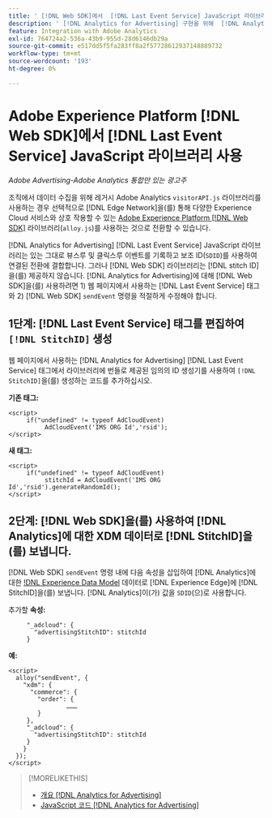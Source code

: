 ```yaml
---
title: ' [!DNL Web SDK]에서  [!DNL Last Event Service] JavaScript 라이브러리 사용'
description: ' [!DNL Analytics for Advertising] 구현을 위해  [!DNL Analytics] [!DNL visitorAPI] 라이브러리에서  [!DNL Experience Platform] [!DNL Web SDK] 라이브러리로 전환하는 단계에 대해 알아봅니다.'
feature: Integration with Adobe Analytics
exl-id: 764724a2-536a-43b9-955d-28d6146db29a
source-git-commit: e517dd5f5fa283ff8a2f57728612937148889732
workflow-type: tm+mt
source-wordcount: '193'
ht-degree: 0%

---
```


# Adobe Experience Platform [!DNL Web SDK]에서 [!DNL Last Event Service] JavaScript 라이브러리 사용

*Adobe Advertising-Adobe Analytics 통합만 있는 광고주*

조직에서 데이터 수집을 위해 레거시 Adobe Analytics `visitorAPI.js` 라이브러리를 사용하는 경우 선택적으로 [!DNL Edge Network]을(를) 통해 다양한 Experience Cloud 서비스와 상호 작용할 수 있는 [Adobe Experience Platform [!DNL Web SDK]](https://experienceleague.adobe.com/docs/experience-platform/edge/home.html) 라이브러리(`alloy.js`)를 사용하는 것으로 전환할 수 있습니다.

[!DNL Analytics for Advertising] [!DNL Last Event Service] JavaScript 라이브러리는 있는 그대로 뷰스루 및 클릭스루 이벤트를 기록하고 보조 ID(`SDID`)를 사용하여 연결된 전환에 결합합니다. 그러나 [!DNL Web SDK] 라이브러리는 [!DNL stitch ID]을(를) 제공하지 않습니다. [!DNL Analytics for Advertising]에 대해 [!DNL Web SDK]을(를) 사용하려면 1) 웹 페이지에서 사용하는 [!DNL Last Event Service] 태그와 2) [!DNL Web SDK] `sendEvent` 명령을 적절하게 수정해야 합니다.

## 1단계: [!DNL Last Event Service] 태그를 편집하여 `[!DNL StitchID]` 생성

웹 페이지에서 사용하는 [!DNL Analytics for Advertising] [!DNL Last Event Service] 태그에서 라이브러리에 번들로 제공된 임의의 ID 생성기를 사용하여 `[!DNL StitchID]`을(를) 생성하는 코드를 추가하십시오.

**기존 태그:**

```
<script>
     if("undefined" != typeof AdCloudEvent) 
          AdCloudEvent('IMS ORG Id','rsid');
</script>
```

**새 태그:**

```
<script>
     if("undefined" != typeof AdCloudEvent) 
          stitchId = AdCloudEvent('IMS ORG Id','rsid').generateRandomId();
</script>
```

## 2단계: [!DNL Web SDK]을(를) 사용하여 [!DNL Analytics]에 대한 XDM 데이터로 [!DNL StitchID]을(를) 보냅니다.

[!DNL Web SDK] `sendEvent` 명령 내에 다음 속성을 삽입하여 [!DNL Analytics]에 대한 [!DNL Experience Data Model](XDM) 데이터로 [!DNL Experience Edge]에 [!DNL StitchID]을(를) 보냅니다.<!-- The library sends the StitchID to [!DNL Experience Edge] as `[_adcloud.advertisingStitchID](https://github.com/adobe/xdm/blob/master/docs/reference/adobe/experience/adcloud/stitch.schema.md)`. --> [!DNL Analytics]이(가) 값을 `SDID`(으)로 사용합니다.

추가할 **속성:**

```
     "_adcloud": {
       "advertisingStitchID": stitchId
     }
```

**예:**

```
<script>
  alloy("sendEvent", {
    "xdm": {
      "commerce": {
        "order": {
                ………
        }
     },
     "_adcloud": {
       "advertisingStitchID": stitchId
     }
    }
  });
</script>
```

>[!MORELIKETHIS]
>
>* [개요 [!DNL Analytics for Advertising]](overview.md)
>* [JavaScript 코드  [!DNL Analytics for Advertising]](/help/integrations/analytics/javascript.md)
